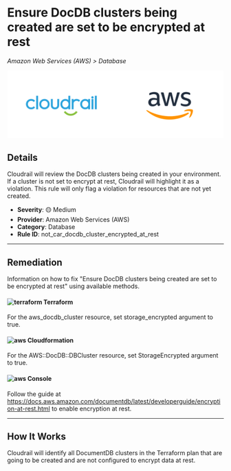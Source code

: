 # Ensure DocDB clusters being created are set to be encrypted at rest

*Amazon Web Services (AWS) > Database*

![Cloudrail and Amazon Web Services (AWS) logos](../images/cloudrail_aws.png)

## Details
Cloudrail will review the DocDB clusters being created in your environment. If a cluster is not set to encrypt at rest, Cloudrail will highlight it as a violation. This rule will only flag a violation for resources that are not yet created.

- **Severity**: 🟡 Medium
- **Provider**: Amazon Web Services (AWS)
- **Category**: Database
- **Rule ID**: not_car_docdb_cluster_encrypted_at_rest

---

## Remediation
Information on how to fix "Ensure DocDB clusters being created are set to be encrypted at rest" using available methods.


####  <img src="../_media/emojis/terraform.png" alt="terraform" width="20"/>  Terraform
For the aws_docdb_cluster resource, set storage_encrypted argument to true.








#### <img src="../_media/emojis/aws.png" alt="aws" width="20"/> Cloudformation
For the AWS::DocDB::DBCluster resource, set StorageEncrypted argument to true.



####  <img src="../_media/emojis/aws.png" alt="aws" width="20"/> Console
Follow the guide at <https://docs.aws.amazon.com/documentdb/latest/developerguide/encryption-at-rest.html> to enable encryption at rest.




---

## How It Works
Cloudrail will identify all DocumentDB clusters in the Terraform plan that are going to be created and are not configured to encrypt data at rest.